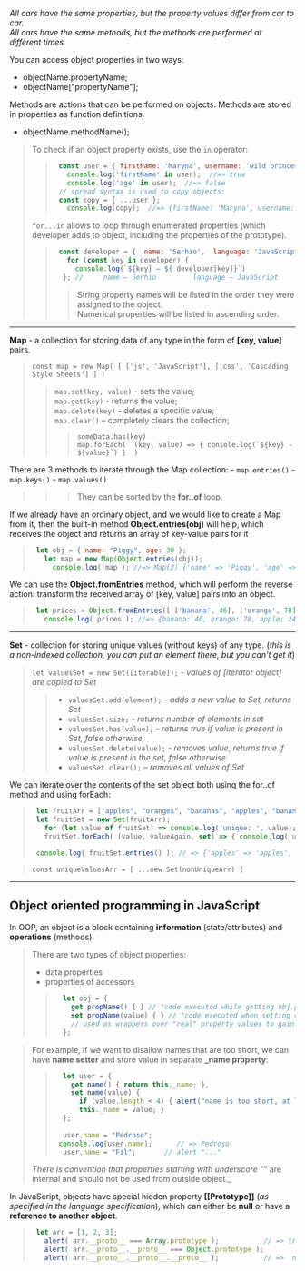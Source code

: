 _All cars have the same properties, but the property values differ from car to car.<br>
All cars have the same methods, but the methods are performed at different times._

You can access object properties in two ways:
  + objectName.propertyName;
  + objectName["propertyName"];

Methods are actions that can be performed on objects. Methods are stored in properties as function definitions.
  + objectName.methodName();

> To check if an object property exists, use the ``in`` operator:
> > ```javascript
> >  const user = { firstName: 'Maryna', username: 'wild princess' };
> >    console.log('firstName' in user);  //=> true
> >    console.log('age' in user);  //=> false
> >  // spread syntax is used to copy objects:
> >  const copy = { ...user };
> >    console.log(copy);  //=> {firstName: 'Maryna', username: 'wild princess'}
> > ```
> ``for...in`` allows to loop through enumerated properties (which developer adds to object, including the properties of the prototype).
> > ```javascript
> >  const developer = {  name: 'Serhio',  language: 'JavaScript',  company: 'Google'   };
> >    for (const key in developer) {
> >      console.log(`${key} – ${ developer[key]}`)
> >   }; //     name – Serhio         language – JavaScript           company – Google
> > ```
> > > String property names will be listed in the order they were assigned to the object.<br>
> > > Numerical properties will be listed in ascending order.
___

**Map** - a collection for storing data of any type in the form of **[key, value]** pairs.
> ``const map = new Map( [ ['js', 'JavaScript'], ['css', 'Cascading Style Sheets'] ] )``
> > ``map.set(key, value)`` - sets the value;<br>
> > ``map.get(key)`` - returns the value;<br>
> > ``map.delete(key)`` - deletes a specific value;<br>
> > ``map.clear()`` – completely clears the collection;<br>
> > > ``someData.has(key)``<br>
> > > ``map.forEach(  (key, value) => { console.log(`${key} - ${value}`) }  )``

There are 3 methods to iterate through the Map collection:
    - ``map.entries()``
    - ``map.keys()``
    - ``map.values()``
> > > They can be sorted by the **for..of** loop.

If we already have an ordinary object, and we would like to create a Map from it, then the built-in method **Object.entries(obj)** will help, which receives the object and returns an array of key-value pairs for it
> ```javascript
>  let obj = { name: "Piggy", age: 30 };
>    let map = new Map(Object.entries(obj));
>      console.log( map ); //=> Map(2) {'name' => 'Piggy', 'age' => 30}
> ```

We can use the **Object.fromEntries** method, which will perform the reverse action: transform the received array of [key, value] pairs into an object.
> ```javascript
>  let prices = Object.fromEntries([ ['banana', 46], ['orange', 78], ['apple', 24] ]);
>    console.log( prices ); //=> {banana: 46, orange: 78, apple: 24}
> ```
___

**Set** - collection for storing unique values (without keys) of any type.
(_this is a non-indexed collection, you can put an element there, but you can't get it_)
> ``let valuesSet = new Set([iterable]);`` - _values of [iterator object] are copied to Set_
> > + ``valuesSet.add(element);`` - _adds a new value to Set, returns Set_
> > + ``valuesSet.size;`` - _returns number of elements in set_
> > + ``valuesSet.has(value);`` - _returns true if value is present in Set, false otherwise_
> > + ``valuesSet.delete(value);`` - _removes value, returns true if value is present in the set, false otherwise_
> > + ``valuesSet.clear();`` – _removes all values of Set_

We can iterate over the contents of the set object both using the for..of method and using forEach:
> ```javascript
>  let fruitArr = ["apples", "oranges", "bananas", "apples", "bananas"];
>  let fruitSet = new Set(fruitArr);
>    for (let value of fruitSet) => console.log('unique: ', value);
>    fruitSet.forEach( (value, valueAgain, set) => { console.log('unique: ', value);} );
>
>  console.log( fruitSet.entries() ); // => {'apples' => 'apples', 'oranges' => 'oranges', 'bananas' => 'bananas'}
> ```

> ``const uniqueValuesArr = [ ...new Set(nonUniqueArr) ]``
___

## Object oriented programming in JavaScript
In OOP, an object is a block containing **information** (state/attributes) and **operations** (methods).
> There are two types of object properties:
>    + data properties
>    + properties of accessors
> > ```javascript
> >   let obj = {
> >     get propName() { } // "code executed while getting obj.propName"
> >     set propName(value) { } // "code executed when setting obj.propName = value"
> >     // used as wrappers over "real" property values to gain more control over operations with them
> >   };
> > ```

> For example, if we want to disallow names that are too short, we can have **name setter** and store value in separate **_name property**:
> >  ```javascript
> >    let user = { 
> >      get name() { return this._name; },
> >      set name(value) { 
> >        if (value.length < 4) { alert("name is too short, at least 4 characters are required"); return; }
> >        this._name = value; }
> >    };
> >    
> >    user.name = "Pedroso";
> >   console.log(user.name);      // => Pedroso
> >    user.name = "Fil";       // alert "..."
> > ```
> _There is convention that properties starting with underscore "_" are internal and should not be used from outside object._

In JavaScript, objects have special hidden property **[[Prototype]]** (_as specified in the language specification_), which can either be **null** or have a **reference to another object**.
> ```javascript
>  let arr = [1, 2, 3];
>    alert( arr.__proto__ === Array.prototype );           // => true
>    alert( arr.__proto__.__proto__ === Object.prototype );        // =>  true
>    alert( arr.__proto__.__proto__.__proto__ );           // =>  null
> ```





